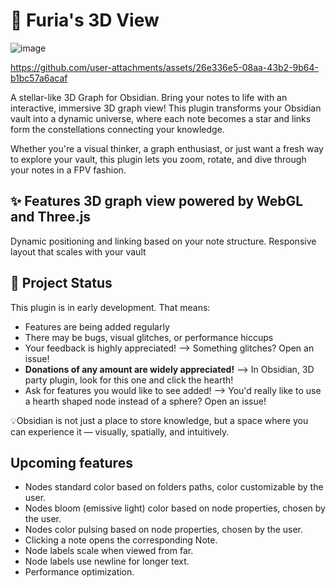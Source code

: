 # 🌌 Furia's 3D View

![image](https://github.com/user-attachments/assets/55f432bf-abbb-4554-8816-ef14527a85ca)

https://github.com/user-attachments/assets/26e336e5-08aa-43b2-9b64-b1bc57a6acaf

A stellar-like 3D Graph for Obsidian. Bring your notes to life with an interactive, immersive 3D graph view! This plugin transforms your Obsidian vault into a dynamic universe, where each note becomes a star and links form the constellations connecting your knowledge.

Whether you're a visual thinker, a graph enthusiast, or just want a fresh way to explore your vault, this plugin lets you zoom, rotate, and dive through your notes in a FPV fashion.

## ✨ Features 3D graph view powered by WebGL and Three.js

Dynamic positioning and linking based on your note structure.
Responsive layout that scales with your vault

## 🚧 Project Status

This plugin is in early development. That means:

- Features are being added regularly
- There may be bugs, visual glitches, or performance hiccups
- Your feedback is highly appreciated! --> Something glitches? Open an issue!
- **Donations of any amount are widely appreciated!** --> In Obsidian, 3D party plugin, look for this one and click the hearth!
- Ask for features you would like to see added! --> You'd really like to use a hearth shaped node instead of a sphere? Open an issue!

💡Obsidian is not just a place to store knowledge, but a space where you can experience it — visually, spatially, and intuitively.

## Upcoming features

- Nodes standard color based on folders paths, color customizable by the user.
- Nodes bloom (emissive light) color based on node properties, chosen by the user.
- Nodes color pulsing based on node properties, chosen by the user.
- Clicking a note opens the corresponding Note.
- Node labels scale when viewed from far.
- Node labels use newline for longer text.
- Performance optimization.
